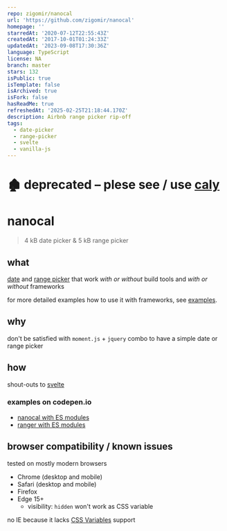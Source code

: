 ```yaml
---
repo: zigomir/nanocal
url: 'https://github.com/zigomir/nanocal'
homepage: ''
starredAt: '2020-07-12T22:55:43Z'
createdAt: '2017-10-01T01:24:33Z'
updatedAt: '2023-09-08T17:30:36Z'
language: TypeScript
license: NA
branch: master
stars: 132
isPublic: true
isTemplate: false
isArchived: true
isFork: false
hasReadMe: true
refreshedAt: '2025-02-25T21:18:44.170Z'
description: Airbnb range picker rip-off
tags:
  - date-picker
  - range-picker
  - svelte
  - vanilla-js
---
```


# 🏚 deprecated – plese see / use [caly](https://github.com/zigomir/caly)


# nanocal

> 4 kB date picker & 5 kB range picker

## what

[date](nanocal/README.md) and [range picker](ranger/README.md) that work *with or without* build tools and *with or without* frameworks

for more detailed examples how to use it with frameworks, see [examples](./examples).

## why

don't be satisfied with `moment.js` + `jquery` combo to have a simple date or range picker

## how

shout-outs to [svelte](https://svelte.technology/)

### examples on codepen.io

- [nanocal with ES modules](https://codepen.io/zigomir/pen/YEZjgO?editors=1000)
- [ranger with ES modules](https://codepen.io/zigomir/pen/vWxaPV?editors=1000)

## browser compatibility / known issues

tested on mostly modern browsers

- Chrome (desktop and mobile)
- Safari (desktop and mobile)
- Firefox
- Edge 15+
  - visibility: `hidden` won't work as CSS variable

no IE because it lacks [CSS Variables](https://caniuse.com/#search=css%20variables) support
